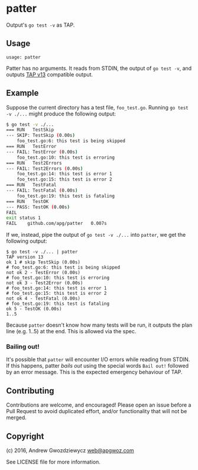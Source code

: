 # patter

Output's `go test -v` as TAP.

## Usage

```
usage: patter
```

Patter has no arguments. It reads from STDIN, the output of `go test
-v`, and
outputs
[TAP v13](http://testanything.org/tap-version-13-specification.html)
compatible output.

## Example

Suppose the current directory has a test file, `foo_test.go`. Running
`go test -v ./...` might produce the following output:

```bash
$ go test -v ./...
=== RUN   TestSkip
--- SKIP: TestSkip (0.00s)
	foo_test.go:6: this test is being skipped
=== RUN   TestError
--- FAIL: TestError (0.00s)
	foo_test.go:10: this test is erroring
=== RUN   Test2Errors
--- FAIL: Test2Errors (0.00s)
	foo_test.go:14: this test is error 1
	foo_test.go:15: this test is error 2
=== RUN   TestFatal
--- FAIL: TestFatal (0.00s)
	foo_test.go:19: this test is fataling
=== RUN   TestOK
--- PASS: TestOK (0.00s)
FAIL
exit status 1
FAIL	github.com/apg/patter	0.007s
```

If we, instead, pipe the output of `go test -v ./...` into
`patter`, we get the following output:

```
$ go test -v ./... | patter
TAP version 13
ok 1 # skip TestSkip (0.00s)
# foo_test.go:6: this test is being skipped
not ok 2 - TestError (0.00s)
# foo_test.go:10: this test is erroring
not ok 3 - Test2Error (0.00s)
# foo_test.go:14: this test is error 1
# foo_test.go:15: this test is error 2
not ok 4 - TestFatal (0.00s)
# foo_test.go:19: this test is fataling
ok 5 - TestOK (0.00s)
1..5
```

Because `patter` doesn't know how many tests will be run, it outputs
the plan line (e.g. 1..5) at the end. This is allowed via the spec.

### Bailing out!

It's possible that `patter` will encounter I/O errors while reading
from STDIN. If this happens, patter *bails out* using the special 
words `Bail out!` followed by an error message. This is the expected
emergency behaviour of TAP.

## Contributing

Contributions are welcome, and encouraged! Please open an issue before
a Pull Request to avoid duplicated effort, and/or functionality that
will not be merged.

## Copyright

(c) 2016, Andrew Gwozdziewycz <web@apgwoz.com>

See LICENSE file for more information.

